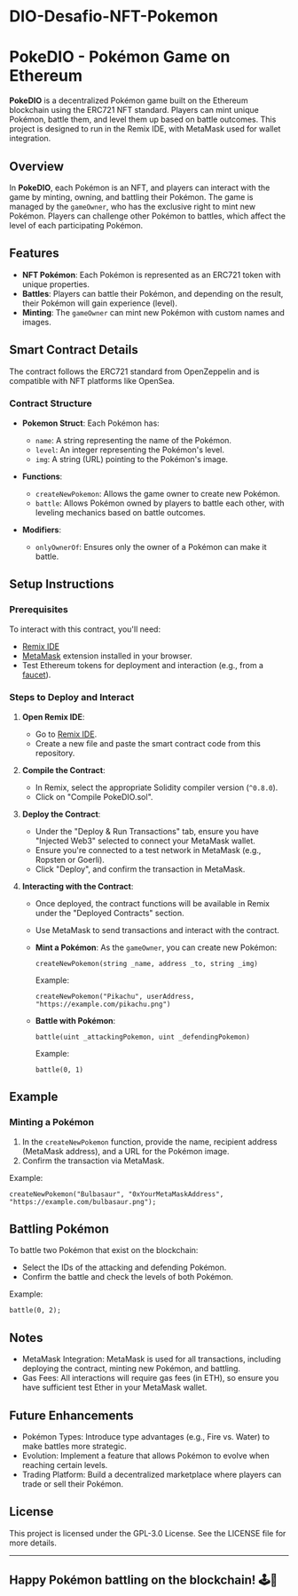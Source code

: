 # DIO-Desafio-NFT-Pokemon

# PokeDIO - Pokémon Game on Ethereum

**PokeDIO** is a decentralized Pokémon game built on the Ethereum blockchain using the ERC721 NFT standard. Players can mint unique Pokémon, battle them, and level them up based on battle outcomes. This project is designed to run in the Remix IDE, with MetaMask used for wallet integration.

## Overview

In **PokeDIO**, each Pokémon is an NFT, and players can interact with the game by minting, owning, and battling their Pokémon. The game is managed by the `gameOwner`, who has the exclusive right to mint new Pokémon. Players can challenge other Pokémon to battles, which affect the level of each participating Pokémon.

## Features

- **NFT Pokémon**: Each Pokémon is represented as an ERC721 token with unique properties.
- **Battles**: Players can battle their Pokémon, and depending on the result, their Pokémon will gain experience (level).
- **Minting**: The `gameOwner` can mint new Pokémon with custom names and images.

## Smart Contract Details

The contract follows the ERC721 standard from OpenZeppelin and is compatible with NFT platforms like OpenSea.

### Contract Structure

- **Pokemon Struct**: Each Pokémon has:
  - `name`: A string representing the name of the Pokémon.
  - `level`: An integer representing the Pokémon's level.
  - `img`: A string (URL) pointing to the Pokémon's image.

- **Functions**:
  - `createNewPokemon`: Allows the game owner to create new Pokémon.
  - `battle`: Allows Pokémon owned by players to battle each other, with leveling mechanics based on battle outcomes.

- **Modifiers**:
  - `onlyOwnerOf`: Ensures only the owner of a Pokémon can make it battle.

## Setup Instructions

### Prerequisites

To interact with this contract, you'll need:

- [Remix IDE](https://remix.ethereum.org/)
- [MetaMask](https://metamask.io/) extension installed in your browser.
- Test Ethereum tokens for deployment and interaction (e.g., from a [faucet](https://faucet.egorfine.com/)).

### Steps to Deploy and Interact

1. **Open Remix IDE**:
   - Go to [Remix IDE](https://remix.ethereum.org/).
   - Create a new file and paste the smart contract code from this repository.

2. **Compile the Contract**:
   - In Remix, select the appropriate Solidity compiler version (`^0.8.0`).
   - Click on "Compile PokeDIO.sol".

3. **Deploy the Contract**:
   - Under the "Deploy & Run Transactions" tab, ensure you have "Injected Web3" selected to connect your MetaMask wallet.
   - Ensure you're connected to a test network in MetaMask (e.g., Ropsten or Goerli).
   - Click "Deploy", and confirm the transaction in MetaMask.

4. **Interacting with the Contract**:
   - Once deployed, the contract functions will be available in Remix under the "Deployed Contracts" section.
   - Use MetaMask to send transactions and interact with the contract.

   - **Mint a Pokémon**: 
     As the `gameOwner`, you can create new Pokémon:
     ```solidity
     createNewPokemon(string _name, address _to, string _img)
     ```
     Example:
     ```solidity
     createNewPokemon("Pikachu", userAddress, "https://example.com/pikachu.png")
     ```

   - **Battle with Pokémon**:
     ```solidity
     battle(uint _attackingPokemon, uint _defendingPokemon)
     ```
     Example:
     ```solidity
     battle(0, 1)
     ```

## Example

### Minting a Pokémon

1. In the `createNewPokemon` function, provide the name, recipient address (MetaMask address), and a URL for the Pokémon image.
2. Confirm the transaction via MetaMask.

Example:
```solidity
createNewPokemon("Bulbasaur", "0xYourMetaMaskAddress", "https://example.com/bulbasaur.png");
```

## Battling Pokémon
To battle two Pokémon that exist on the blockchain:

- Select the IDs of the attacking and defending Pokémon.
- Confirm the battle and check the levels of both Pokémon.

Example:
```solidity
battle(0, 2);
```

## Notes
- MetaMask Integration: MetaMask is used for all transactions, including deploying the contract, minting new Pokémon, and battling.
- Gas Fees: All interactions will require gas fees (in ETH), so ensure you have sufficient test Ether in your MetaMask wallet.

## Future Enhancements
- Pokémon Types: Introduce type advantages (e.g., Fire vs. Water) to make battles more strategic.
- Evolution: Implement a feature that allows Pokémon to evolve when reaching certain levels.
- Trading Platform: Build a decentralized marketplace where players can trade or sell their Pokémon.

## License
This project is licensed under the GPL-3.0 License. See the LICENSE file for more details.

---

## Happy Pokémon battling on the blockchain! 🕹️🚀

